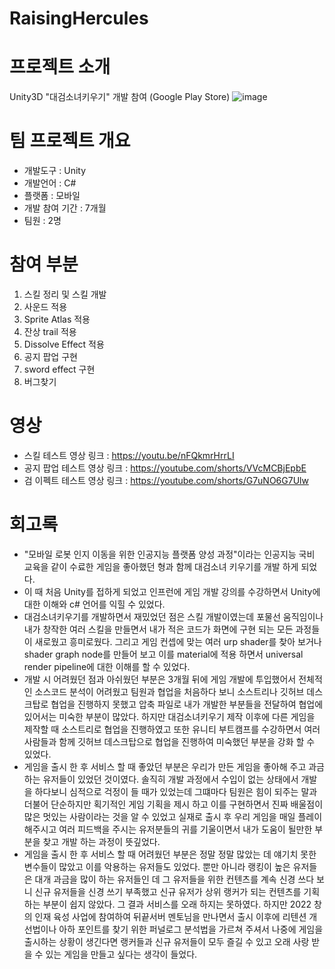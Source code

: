 # RaisingHercules

# 프로젝트 소개 
Unity3D "대검소녀키우기" 개발 참여 (Google Play Store)
![image](https://github.com/HyunDongHo/RaisingHercules/assets/46379443/c66e2975-f028-43fb-9af3-323e27f52db1)

# 팀 프로젝트 개요 
- 개발도구 : Unity
- 개발언어 : C#
- 플랫폼 : 모바일
- 개발 참여 기간 : 7개월
- 팀원 : 2명

# 참여 부분
1. 스킬 정리 및 스킬 개발
2. 사운드 적용
3. Sprite Atlas 적용
4. 잔상 trail 적용 
5. Dissolve Effect 적용
6. 공지 팝업 구현
7. sword effect 구현 
8. 버그찾기 

# 영상 
- 스킬 테스트 영상 링크 : https://youtu.be/nFQkmrHrrLI
- 공지 팝업 테스트 영상 링크 : https://youtube.com/shorts/VVcMCBjEpbE
- 검 이펙트 테스트 영상 링크 : https://youtube.com/shorts/G7uNO6G7Ulw

# 회고록 
- "모바일 로봇 인지 이동을 위한 인공지능 플랫폼 양성 과정"이라는 인공지능 국비 교육을 같이 수료한 게임을 좋아했던 형과 함께 대검소녀 키우기를 개발 하게 되었다.
- 이 때 처음 Unity를 접하게 되었고 인프런에 게임 개발 강의를 수강하면서 Unity에 대한 이해와 c# 언어를 익힐 수 있었다. 
- 대검소녀키우기를 개발하면서 재밌었던 점은 스킬 개발이였는데 포물선 움직임이나 내가 창작한 여러 스킬을 만들면서 내가 적은 코드가 화면에 구현 되는 모든 과정들이 새로웠고 흥미로웠다.
그리고 게임 컨셉에 맞는 여러 urp shader를 찾아 보거나 shader graph node를 만들어 보고 이를 material에 적용 하면서 universal render pipeline에 대한 이해를 할 수 있었다.   
- 개발 시 어려웠던 점과 아쉬웠던 부분은 3개월 뒤에 게임 개발에 투입했어서 전체적인 소스코드 분석이 어려웠고 팀원과 협업을 처음하다 보니 소스트리나 깃허브 데스크탑로 협업을 진행하지 못했고 압축 파일로 내가 개발한 부분들을 전달하여 협업에 있어서는
미숙한 부분이 많았다. 하지만 대검소녀키우기 제작 이후에 다른 게임을 제작할 때 소스트리로 협업을 진행하였고 또한 유니티 부트캠프를 수강하면서 여러 사람들과 함께 깃허브 데스크탑으로 협업을 진행하여 미숙했던 부분을 강화 할 수 있었다.
- 게임을 출시 한 후 서비스 할 때 좋았던 부분은 우리가 만든 게임을 좋아해 주고 과금하는 유저들이 있었던 것이였다. 솔직히 개발 과정에서 수입이 없는 상태에서 개발을 하다보니 심적으로 걱정이 들 때가 있었는데 그떄마다 팀원은 힘이 되주는 말과 더불어 단순하지만 획기적인 게임 기획을 제시 하고 이를 구현하면서 진짜 배울점이 많은 멋있는 사람이라는 것을 알 수 있었고 실재로 출시 후 우리 게임을 매일 플레이 해주시고 여러 피드백을 주시는 유저분들의 귀를 기울이면서 내가 도움이 될만한 부분을 찾고 개발 하는 과정이 뜻깊었다.
- 게임을 출시 한 후 서비스 할 때 어려웠던 부분은 정말 정말 많았는 데 얘기치 못한 변수들이 많았고 이를 악용하는 유저들도 있었다. 뿐만 아니라 랭킹이 높은 유저들은 대개 과금을 많이 하는 유저들인 데 그 유저들을 위한 컨텐츠를 계속 신경 쓰다 보니 신규 유저들을 신경 쓰기 부족했고 신규 유저가 상위 랭커가 되는 컨텐츠를 기획하는 부분이 쉽지 않았다. 그 결과 서비스를 오래 하지는 못하였다. 하지만 2022 창의 인재 육성 사업에 참여하여 뒤끝서버 멘토님을 만나면서 출시 이후에 리텐션 개선법이나 아하 포인트를 찾기 위한 퍼널로그 분석법을 가르쳐 주셔서 나중에 게임을 출시하는 상황이 생긴다면 랭커들과 신규 유저들이 모두 즐길 수 있고 오래 사랑 받을 수 있는 게임을 만들고 싶다는 생각이 들었다. 

